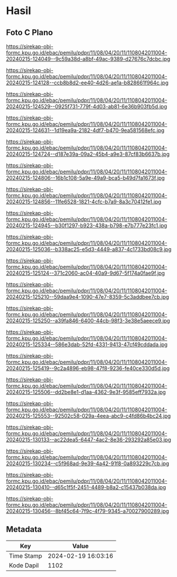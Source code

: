 # Hasil

## Foto C Plano

https://sirekap-obj-formc.kpu.go.id/ebac/pemilu/pdpr/11/08/04/20/11/1108042011004-20240215-124049--9c59a38d-a8bf-49ac-9389-d27676c7dcbc.jpg

https://sirekap-obj-formc.kpu.go.id/ebac/pemilu/pdpr/11/08/04/20/11/1108042011004-20240215-124128--ccb8b8d2-ee40-4d26-ae1a-b828661f964c.jpg

https://sirekap-obj-formc.kpu.go.id/ebac/pemilu/pdpr/11/08/04/20/11/1108042011004-20240215-124529--0925f731-779f-4d03-ab81-6e36b903fb5d.jpg

https://sirekap-obj-formc.kpu.go.id/ebac/pemilu/pdpr/11/08/04/20/11/1108042011004-20240215-124631--1d19ea9a-2182-4df7-b470-9ea581568efc.jpg

https://sirekap-obj-formc.kpu.go.id/ebac/pemilu/pdpr/11/08/04/20/11/1108042011004-20240215-124724--d187e39a-09a2-45b4-a9e3-87cf83b6637b.jpg

https://sirekap-obj-formc.kpu.go.id/ebac/pemilu/pdpr/11/08/04/20/11/1108042011004-20240215-124806--16b1c108-5a9e-49a9-bca5-b49d7fa1673f.jpg

https://sirekap-obj-formc.kpu.go.id/ebac/pemilu/pdpr/11/08/04/20/11/1108042011004-20240215-124856--11fe6528-1821-4cfc-b7a9-8a3c70412fe1.jpg

https://sirekap-obj-formc.kpu.go.id/ebac/pemilu/pdpr/11/08/04/20/11/1108042011004-20240215-124945--b30f1297-b923-438a-b798-e7b777e23fc1.jpg

https://sirekap-obj-formc.kpu.go.id/ebac/pemilu/pdpr/11/08/04/20/11/1108042011004-20240215-125036--b338ac25-e5d3-4449-a837-4c1733bd08c9.jpg

https://sirekap-obj-formc.kpu.go.id/ebac/pemilu/pdpr/11/08/04/20/11/1108042011004-20240215-125124--371c2060-ac04-40a9-9d67-5f174a0fae9f.jpg

https://sirekap-obj-formc.kpu.go.id/ebac/pemilu/pdpr/11/08/04/20/11/1108042011004-20240215-125210--59daa9e4-1090-47e7-8359-5c3addbee7cb.jpg

https://sirekap-obj-formc.kpu.go.id/ebac/pemilu/pdpr/11/08/04/20/11/1108042011004-20240215-125250--a39fa846-6400-44cb-98f3-3e38e5aeece9.jpg

https://sirekap-obj-formc.kpu.go.id/ebac/pemilu/pdpr/11/08/04/20/11/1108042011004-20240215-125334--586e3dab-52fd-4331-9413-47cf49cddada.jpg

https://sirekap-obj-formc.kpu.go.id/ebac/pemilu/pdpr/11/08/04/20/11/1108042011004-20240215-125419--9c2a4896-eb98-47f8-9236-fe40ce330d5d.jpg

https://sirekap-obj-formc.kpu.go.id/ebac/pemilu/pdpr/11/08/04/20/11/1108042011004-20240215-125506--dd2be8e1-d1aa-4362-9e3f-9585eff7932a.jpg

https://sirekap-obj-formc.kpu.go.id/ebac/pemilu/pdpr/11/08/04/20/11/1108042011004-20240215-125553--92502c58-029a-4eea-abc9-c4fd86b4bc24.jpg

https://sirekap-obj-formc.kpu.go.id/ebac/pemilu/pdpr/11/08/04/20/11/1108042011004-20240215-130133--ac22dea5-6447-4ac2-8e36-293292a85e03.jpg

https://sirekap-obj-formc.kpu.go.id/ebac/pemilu/pdpr/11/08/04/20/11/1108042011004-20240215-130234--c5f968ad-9e39-4a42-91f8-0a893229c7cb.jpg

https://sirekap-obj-formc.kpu.go.id/ebac/pemilu/pdpr/11/08/04/20/11/1108042011004-20240215-130410--d65c1f5f-2451-4489-b8a2-c15437b038da.jpg

https://sirekap-obj-formc.kpu.go.id/ebac/pemilu/pdpr/11/08/04/20/11/1108042011004-20240215-130456--8bf45c64-7f9c-4f79-9345-a70027900289.jpg


## Metadata

| Key        | Value               |
| ---------- | ------------------- |
| Time Stamp | 2024-02-19 16:03:16 |
| Kode Dapil | 1102                |




